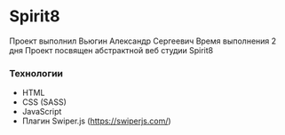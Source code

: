 # Spirit8
Проект выполнил Вьюгин Александр Сергеевич
Время выполнения 2 дня
Проект посвящен абстрактной веб студии Spirit8
### Технологии
- HTML
- CSS (SASS)
- JavaScript
- Плагин Swiper.js (https://swiperjs.com/)
